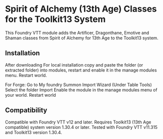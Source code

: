 # Spirit of Alchemy (13th Age) Classes for the Toolkit13 System

This Foundry VTT module adds the Artificer, Dragonthane, Emotive and Shaman classes from Spirit of Alchemy for 13th Age to the Toolkit13 system. 

## Installation
After downloading
For local installation
copy and paste the folder (or extracted folder) into modules, restart and enable it in the manage modules menu. Restart world.

For Forge: Go to
My foundry
Summon Import Wizard (Under Table Tools)
Select the folder
Import
Enable the module in the manage modules menu of your world. Restart world
## Compatibility

Compatible with Foundry VTT v12 and later.
Requires Toolkit13 (13th Age compatible) system version 1.30.4 or later.
Tested with Foundry VTT v11.315 and Toolkit13 version 1.30.4.



